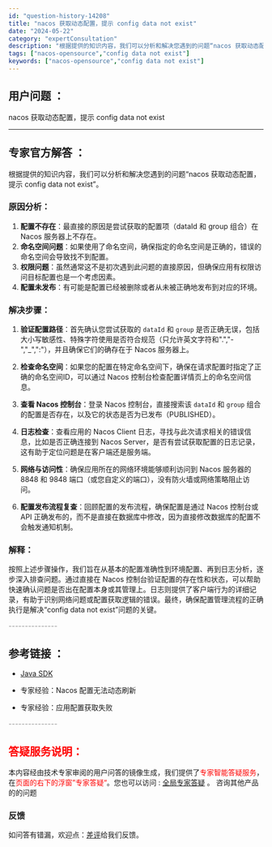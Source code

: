 ```yaml
---
id: "question-history-14208"
title: "nacos 获取动态配置，提示 config data not exist"
date: "2024-05-22"
category: "expertConsultation"
description: "根据提供的知识内容，我们可以分析和解决您遇到的问题“nacos 获取动态配置，提示 config data not exist”。### 原因分析：1. **配置不存在**：最直接的原因是尝试获取的配置项（dataId 和 group 组合）在 Nacos 服务器上不存在。2. **命名空间问题**"
tags: ["nacos-opensource","config data not exist"]
keywords: ["nacos-opensource","config data not exist"]
---
```


## 用户问题 ： 
 nacos 获取动态配置，提示 config data not exist  

---------------
## 专家官方解答 ：

根据提供的知识内容，我们可以分析和解决您遇到的问题“nacos 获取动态配置，提示 config data not exist”。

### 原因分析：
1. **配置不存在**：最直接的原因是尝试获取的配置项（dataId 和 group 组合）在 Nacos 服务器上不存在。
2. **命名空间问题**：如果使用了命名空间，确保指定的命名空间是正确的，错误的命名空间会导致找不到配置。
3. **权限问题**：虽然通常这不是初次遇到此问题的直接原因，但确保应用有权限访问目标配置也是一个考虑因素。
4. **配置未发布**：有可能是配置已经被删除或者从未被正确地发布到对应的环境。

### 解决步骤：
1. **验证配置路径**：首先确认您尝试获取的 `dataId` 和 `group` 是否正确无误，包括大小写敏感性、特殊字符使用是否符合规范（只允许英文字符和".","-","_",":"），并且确保它们的确存在于 Nacos 服务器上。
   
2. **检查命名空间**：如果您的配置在特定命名空间下，确保在请求配置时指定了正确的命名空间ID，可以通过 Nacos 控制台检查配置详情页上的命名空间信息。

3. **查看 Nacos 控制台**：登录 Nacos 控制台，直接搜索该 `dataId` 和 `group` 组合的配置是否存在，以及它的状态是否为已发布（PUBLISHED）。

4. **日志检查**：查看应用的 Nacos Client 日志，寻找与此次请求相关的错误信息，比如是否正确连接到 Nacos Server，是否有尝试获取配置的日志记录，这有助于定位问题是在客户端还是服务端。

5. **网络与访问性**：确保应用所在的网络环境能够顺利访问到 Nacos 服务器的 8848 和 9848 端口（或您自定义的端口），没有防火墙或网络策略阻止访问。

6. **配置发布流程复查**：回顾配置的发布流程，确保配置是通过 Nacos 控制台或 API 正确发布的，而不是直接在数据库中修改，因为直接修改数据库的配置不会触发通知机制。

### 解释：
按照上述步骤操作，我们旨在从基本的配置准确性到环境配置、再到日志分析，逐步深入排查问题。通过直接在 Nacos 控制台验证配置的存在性和状态，可以帮助快速确认问题是否出在配置本身或其管理上。日志则提供了客户端行为的详细记录，有助于识别网络问题或配置获取逻辑的错误。最终，确保配置管理流程的正确执行是解决“config data not exist”问题的关键。


<font color="#949494">---------------</font> 


## 参考链接 ：

* [Java SDK](https://nacos.io/docs/latest/guide/user/sdk)
 
 * 专家经验：Nacos 配置无法动态刷新 
 
 * 专家经验：应用配置获取失败 


 <font color="#949494">---------------</font> 
 


## <font color="#FF0000">答疑服务说明：</font> 

本内容经由技术专家审阅的用户问答的镜像生成，我们提供了<font color="#FF0000">专家智能答疑服务</font>，在<font color="#FF0000">页面的右下的浮窗”专家答疑“</font>。您也可以访问 : [全局专家答疑](https://answer.opensource.alibaba.com/docs/intro) 。 咨询其他产品的的问题

### 反馈
如问答有错漏，欢迎点：[差评](https://ai.nacos.io/user/feedbackByEnhancerGradePOJOID?enhancerGradePOJOId=14209)给我们反馈。
